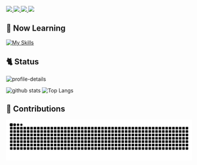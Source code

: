 <p align="left">
  <a href="https://github.com/chapchon819">
    <img height="20" src="https://komarev.com/ghpvc/?username=chapchon819" />
  </a>
  <a href="https://github.com/chapchon819">
    <img height="20" src="https://img.shields.io/github/followers/chapchon819?label=follow&logo=github&style=flat" />
  </a>
  <a href="http://qiita.com/chapchon819">
    <img height="20" src="https://qiita-badge.apiapi.app/s/chapchon819/posts.svg" />
  </a>
  <a href="http://qiita.com/chapchon819">
    <img height="20" src="https://qiita-badge.apiapi.app/s/chapchon819/contributions.svg" />
  </a>
</p>

## 📝 Now Learning
[![My Skills](https://skillicons.dev/icons?i=html,css,js,ruby,rails,docker,git,github,tailwind)](https://skillicons.dev)

## 🐈 Status
<p align="left">
<img alt="profile-details" height="190px" src="https://github-profile-summary-cards.vercel.app/api/cards/profile-details?username=chapchon819&theme=buefy&text_bold&border_color=#e4e2e2" />
</p>
<p align="left"> 
  <img alt="github stats" height="150px" src="https://github-readme-stats.vercel.app/api?username=chapchon819&theme=buefy&show_icons=true" />
  <img alt="Top Langs" height="150px" src="https://github-readme-stats.vercel.app/api/top-langs/?username=chapchon819&theme=buefy&layout=compact" />
</p>

## 🌱 Contributions
![](https://raw.githubusercontent.com/chapchon819/chapchon819/output/github-contribution-grid-snake.svg)
